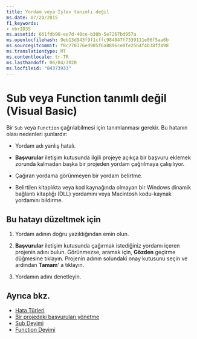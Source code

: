 ```yaml
---
title: Yordam veya İşlev tanımlı değil
ms.date: 07/20/2015
f1_keywords:
- vbrID35
ms.assetid: 661fdb90-ee7d-40ce-b30b-5e7267bd957a
ms.openlocfilehash: 9eb13d943f9f1cffc984847f7339111e06f5aa6b
ms.sourcegitcommit: f8c270376ed905f6a8896ce0fe25b4f4b38ff498
ms.translationtype: MT
ms.contentlocale: tr-TR
ms.lasthandoff: 06/04/2020
ms.locfileid: "84373933"
---
```

# <a name="sub-or-function-not-defined-visual-basic"></a>Sub veya Function tanımlı değil (Visual Basic)
Bir `Sub` veya `Function` çağrılabilmesi için tanımlanması gerekir. Bu hatanın olası nedenleri şunlardır:  
  
- Yordam adı yanlış hatalı.  
  
- **Başvurular** iletişim kutusunda ilgili projeye açıkça bir başvuru eklemek zorunda kalmadan başka bir projeden yordam çağrılmaya çalışılıyor.  
  
- Çağıran yordama görünmeyen bir yordam belirtme.  
  
- Belirtilen kitaplıkta veya kod kaynağında olmayan bir Windows dinamik bağlantı kitaplığı (DLL) yordamını veya Macintosh kodu-kaynak yordamını bildirme.  
  
## <a name="to-correct-this-error"></a>Bu hatayı düzeltmek için  
  
1. Yordam adının doğru yazıldığından emin olun.  
  
2. **Başvurular** iletişim kutusunda çağırmak istediğiniz yordamı içeren projenin adını bulun. Görünmezse, aramak için, **Gözden** geçirme düğmesine tıklayın. Projenin adının solundaki onay kutusunu seçin ve ardından **Tamam**' a tıklayın.  
  
3. Yordamın adını denetleyin.  
  
## <a name="see-also"></a>Ayrıca bkz.

- [Hata Türleri](../../programming-guide/language-features/error-types.md)
- [Bir projedeki başvuruları yönetme](/visualstudio/ide/managing-references-in-a-project)
- [Sub Deyimi](../statements/sub-statement.md)
- [Function Deyimi](../statements/function-statement.md)
